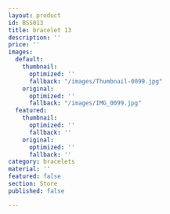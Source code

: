 ```yaml
---
layout: product
id: BSS013
title: bracelet 13
description: ''
price: ''
images:
  default:
    thumbnail:
      optimized: ''
      fallback: "/images/Thumbnail-0099.jpg"
    original:
      optimized: ''
      fallback: "/images/IMG_0099.jpg"
  featured:
    thumbnail:
      optimized: ''
      fallback: ''
    original:
      optimized: ''
      fallback: ''
category: bracelets
material: ''
featured: false
section: Store
published: false

---
```

